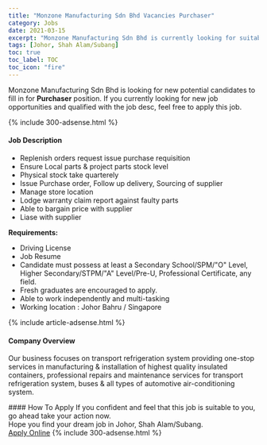 ```yaml
---
title: "Monzone Manufacturing Sdn Bhd Vacancies Purchaser" 
category: Jobs 
date: 2021-03-15 
excerpt: "Monzone Manufacturing Sdn Bhd is currently looking for suitable person to fill in the Purchaser which based in Johor, Shah Alam/Subang" 
tags: [Johor, Shah Alam/Subang] 
toc: true 
toc_label: TOC 
toc_icon: "fire" 
--- 
```


<p>Monzone Manufacturing Sdn Bhd is looking for new potential candidates to fill in for <b>Purchaser</b> position. If you currently looking for new job opportunities and qualified with the job desc, feel free to apply this job.
</p>{% include 300-adsense.html %} 
<div><div><h4>Job Description</h4></div><div><div><span><div><ul><li>Replenish orders request issue purchase requisition</li><li>Ensure Local parts &amp; project parts stock level</li><li>Physical stock take quarterely</li><li>Issue Purchase order, Follow up delivery, Sourcing of supplier</li><li>Manage store location&#160;</li><li>Lodge warranty claim report against faulty parts</li><li>Able to bargain price with supplier</li><li>Liase with supplier</li></ul><p><strong>Requirements:</strong></p><ul><li>Driving License</li><li>Job Resume</li><li>Candidate must possess at least a Secondary School/SPM/"O" Level, Higher Secondary/STPM/"A" Level/Pre-U, Professional Certificate, any field.</li><li>Fresh graduates are encouraged to apply.</li><li>Able to work independently and multi-tasking</li><li>Working location : Johor Bahru / Singapore</li></ul></div></span></div></div></div> 
{% include article-adsense.html %} 
<div><div><h4>Company Overview</h4></div><div><div><span><div><p>Our business focuses on transport refrigeration system providing one-stop services in manufacturing &amp; installation of highest quality insulated containers, professional repairs and maintenance services for transport refrigeration system, buses &amp; all types of automotive air-conditioning system.</p></div></span></div></div></div> 
#### How To Apply 
If you confident and feel that this job is suitable to you, go ahead take your action now. <br/> 
Hope you find your dream job in Johor, Shah Alam/Subang. <br/> 
<a href="https://www.jobstreet.com.my/en/job/purchaser-4506252?jobId=jobstreet-my-job-4506252&" class="btn btn--info" target="_blank" rel="nofollow noopenner">Apply Online</a> 
{% include 300-adsense.html %} 
